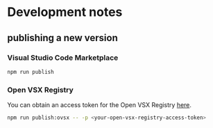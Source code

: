 # Development notes

## publishing a new version

### Visual Studio Code Marketplace

```bash
npm run publish
```

### Open VSX Registry

You can obtain an access token for the Open VSX Registry [here](https://open-vsx.org/user-settings/tokens).

```bash
npm run publish:ovsx -- -p <your-open-vsx-registry-access-token>
```
